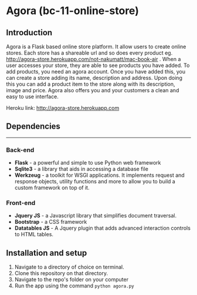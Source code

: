 # Agora (bc-11-online-store)

## Introduction
Agora is a Flask based online store platform. It allow users to create online stores. Each store has a shareable url and so does every product  eg. http://agora-store.herokuapp.com/not-nakumatt/mac-book-air . When a user accesses your store, they are able to see products you have added. To add products, you need an agora account. Once you have added this, you can create a store adding its name, description and address. Upon doing this you can add a product item to the store along with its description, image and price. Agora also offers you and your customers a clean and easy to use interface.

Heroku link: http://agora-store.herokuapp.com

## Dependencies
---
### Back-end
* **Flask** - a powerful and simple to use Python web framework
* **Sqlite3** - a library that aids in accessing a database file
* **Werkzeug** - a toolkit for WSGI applications. It implements request and response objects, utility functions and more to allow you to build a custom framework on top of it.

### Front-end
* **Jquery JS** - a Javascript library that simplifies document traversal.
* **Bootstrap** - a CSS framework
* **Datatables JS** - A Jquery plugin that adds advanced interaction controls to HTML tables.

## Installation and setup
1. Navigate to a directory of choice on terminal.
2. Clone this repository on that directory.
3. Navigate to the repo's folder on your computer
4. Run the app using the command `python agora.py`





